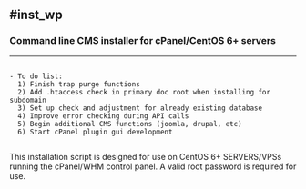 #**inst_wp**
---

### Command line CMS installer for cPanel/CentOS 6+ servers
---

```

- To do list:
  1) Finish trap purge functions
  2) Add .htaccess check in primary doc root when installing for subdomain
  3) Set up check and adjustment for already existing database
  4) Improve error checking during API calls
  5) Begin additional CMS functions (joomla, drupal, etc)
  6) Start cPanel plugin gui development
  
```

This installation script is designed for use on CentOS 6+ SERVERS/VPSs running
the cPanel/WHM control panel. A valid root password is required for use.